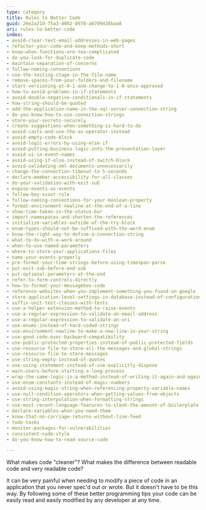 ```yaml
---
type: category
title: Rules to Better Code
guid: 26e2a21d-75a3-4002-8970-a6709436baa8
uri: rules-to-better-code
index:
- avoid-clear-text-email-addresses-in-web-pages
- refactor-your-code-and-keep-methods-short
- know-when-functions-are-too-complicated
- do-you-look-for-duplicate-code
- maintain-separation-of-concerns
- follow-naming-conventions
- use-the-testing-stage-in-the-file-name
- remove-spaces-from-your-folders-and-filename
- start-versioning-at-0-1-and-change-to-1-0-once-approved
- how-to-avoid-problems-in-if-statements
- avoid-double-negative-conditionals-in-if-statements
- how-string-should-be-quoted
- add-the-application-name-in-the-sql-server-connection-string
- do-you-know-how-to-use-connection-strings
- store-your-secrets-securely
- create-suggestions-when-something-is-hard-to-do
- avoid-casts-and-use-the-as-operator-instead
- avoid-empty-code-block
- avoid-logic-errors-by-using-else-if
- avoid-putting-business-logic-into-the-presentation-layer
- avoid-ui-in-event-names
- avoid-using-if-else-instead-of-switch-block
- avoid-validating-xml-documents-unnecessarily
- change-the-connection-timeout-to-5-seconds
- declare-member-accessibility-for-all-classes
- do-your-validation-with-exit-sub
- expose-events-as-events
- follow-boy-scout-rule
- follow-naming-conventions-for-your-boolean-property
- format-environment-newline-at-the-end-of-a-line
- show-time-taken-in-the-status-bar
- import-namespaces-and-shorten-the-references
- initialize-variables-outside-of-the-try-block
- enum-types-should-not-be-suffixed-with-the-word-enum
- know-the-right-way-to-define-a-connection-string
- what-to-do-with-a-work-around
- when-to-use-named-parameters
- where-to-store-your-applications-files
- name-your-events-properly
- pre-format-your-time-strings-before-using-timespan-parse
- put-exit-sub-before-end-sub
- put-optional-parameters-at-the-end
- refer-to-form-controls-directly
- how-to-format-your-messagebox-code
- reference-websites-when-you-implement-something-you-found-on-google
- store-application-level-settings-in-database-instead-of-configuration-files-when-possible
- suffix-unit-test-classes-with-tests
- use-a-helper-extension-method-to-raise-events
- use-a-regular-expression-to-validate-an-email-address
- use-a-regular-expression-to-validate-an-uri
- use-enums-instead-of-hard-coded-strings
- use-environment-newline-to-make-a-new-line-in-your-string
- use-good-code-over-backward-compatibility
- use-public-protected-properties-instead-of-public-protected-fields
- use-resource-file-to-store-all-the-messages-and-global-strings
- use-resource-file-to-store-messages
- use-string-empty-instead-of-quotes
- use-using-statement-instead-of-use-explicitly-dispose
- warn-users-before-starting-a-long-process
- wrap-the-same-logic-in-a-method-instead-of-writing-it-again-and-again
- use-enum-constants-instead-of-magic-numbers
- avoid-using-magic-string-when-referencing-property-variable-names
- use-null-condition-operators-when-getting-values-from-objects
- use-string-interpolation-when-formatting-strings
- use-most-recent-language-features-to-slash-the-amount-of-boilerplate-code-you-write
- declare-variables-when-you-need-them
- know-that-no-carriage-returns-without-line-feed
- todo-tasks
- monitor-packages-for-vulnerabilities
- consistent-code-style
- do-you-know-how-to-read-source-code

---
```


What makes code "cleaner"? What makes the difference between readable code and very readable code?

It can be very painful when needing to modify a piece of code in an application that you never spec'd out or wrote. But it doesn't have to be this way. By following some of these better programming tips your code can be easily read and easily modified by any developer at any time.

